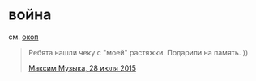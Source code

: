 # война

см. [окоп](/о/окоп.md)

> Ребята нашли чеку с "моей" растяжки. Подарили на память. ))
>
> [Максим Музыка, 28 июля 2015](https://www.facebook.com/photo.php?fbid=464171807090213)
